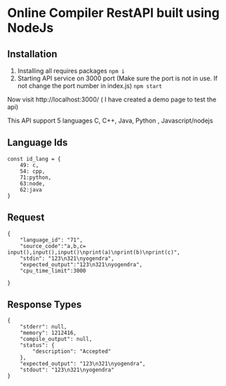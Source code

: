 # Online Compiler RestAPI built using NodeJs

## Installation

1. Installing all requires packages
 ```npm i ```
2. Starting API service on 3000 port (Make sure the port is not in use. If not change the port number in index.js)
```npm start```

Now visit http://localhost:3000/ ( I have created a demo page to test the api)

This API support 5 languages
C, C++, Java, Python , Javascript/nodejs

## Language Ids

```
const id_lang = {
    49: c,
    54: cpp,
    71:python,
    63:node,
    62:java
}
```
## Request

```
{
	"language_id": "71",
	"source_code":"a,b,c= input(),input(),input()\nprint(a)\nprint(b)\nprint(c)",
	"stdin": "123\n321\nyogendra",
	"expected_output":"123\n321\nyogendra",
	"cpu_time_limit":3000
	
}
```

## Response Types

```
{
    "stderr": null,
    "memory": 1212416,
    "compile_output": null,
    "status": {
        "description": "Accepted"
    },
    "expected_output": "123\n321\nyogendra",
    "stdout": "123\n321\nyogendra"
}
```






